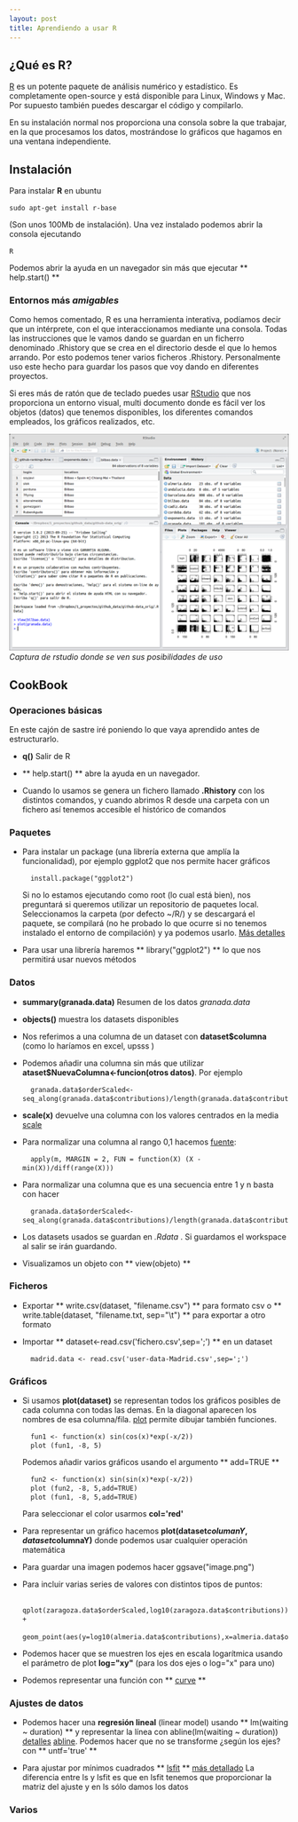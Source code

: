 ```yaml
---
layout: post
title: Aprendiendo a usar R
---
```


## ¿Qué es R?

[R](http://www.r-project.org/) es un potente paquete de análisis numérico y estadístico. Es completamente open-source y está disponible para Linux, Windows y Mac. Por supuesto también puedes descargar el código y compilarlo.

En su instalación normal nos proporciona una consola sobre la que trabajar, en la que procesamos los datos, mostrándose lo gráficos que hagamos en una ventana independiente.

## Instalación

Para instalar **R** en ubuntu

	sudo apt-get install r-base

(Son unos 100Mb de instalación).
Una vez instalado podemos abrir la consola ejecutando 

	R

Podemos abrir la ayuda en un navegador sin más que ejecutar ** help.start() **

### Entornos más _amigables_ 

Como hemos comentado, R es una herramienta interativa, podíamos decir que un intérprete, con el que interaccionamos mediante una consola. Todas las instrucciones que le vamos dando se guardan en un ficherro denominado .Rhistory que se crea en el directorio desde el que lo hemos arrando. Por esto podemos tener varios ficheros .Rhistory. Personalmente uso este hecho para guardar los pasos que voy dando en diferentes proyectos.

Si eres más de ratón que de teclado puedes usar [RStudio](www.rstudio.com) que nos proporciona un entorno visual, multi documento donde es fácil ver los objetos (datos) que tenemos disponibles, los diferentes comandos empleados, los gráficos realizados, etc.

![rstudio](https://raw.githubusercontent.com/javacasm/learningR/master/rstudio.png)
_Captura de rstudio donde se ven sus posibilidades de uso_


## CookBook

### Operaciones básicas

En este cajón de sastre iré poniendo lo que vaya aprendido antes de estructurarlo.

* **q()** Salir de R

* ** help.start() ** abre la ayuda en un navegador.

* Cuando lo usamos se genera un fichero llamado **.Rhistory** con los distintos comandos, y cuando abrimos R desde una carpeta con un fichero así tenemos accesible  el histórico de comandos

### Paquetes


* Para instalar un package (una librería externa que amplía la funcionalidad), por ejemplo ggplot2 que nos permite hacer gráficos

		install.package("ggplot2")

	Si no lo estamos ejecutando como root (lo cual está bien), nos preguntará si queremos utilizar un repositorio de paquetes local. Seleccionamos la carpeta (por defecto ~/R/) y se descargará el paquete, se compilará (no he probado lo que ocurre si no tenemos instalado el entorno de compilación) y ya podemos usarlo. [Más detalles](http://www.r-bloggers.com/installing-r-packages/)

* Para usar una librería haremos ** library("ggplot2") ** lo que nos permitirá usar nuevos métodos


### Datos

* **summary(granada.data)** Resumen de los datos _granada.data_

* **objects()**  muestra los datasets disponibles

* Nos referimos a una columna de un dataset con **dataset$columna** (como lo haríamos en excel, upsss )

* Podemos añadir una columna sin más que utilizar **ataset$NuevaColumna<-funcion(otros datos)**. Por ejemplo

	 	granada.data$orderScaled<-seq_along(granada.data$contributions)/length(granada.data$contributions)

* **scale(x)** devuelve una columna con los valores centrados en la media [scale](https://stat.ethz.ch/R-manual/R-patched/library/base/html/scale.html)

* Para normalizar una columna al rango 0,1 hacemos [fuente](http://stackoverflow.com/questions/15468866/scaling-a-numeric-matrix-in-r-with-values-0-to-1):

		apply(m, MARGIN = 2, FUN = function(X) (X - min(X))/diff(range(X)))

* Para normalizar una columna que es una secuencia entre 1 y n basta con hacer

		granada.data$orderScaled<-seq_along(granada.data$contributions)/length(granada.data$contributions)

* Los datasets usados se guardan en _.Rdata_ . Si guardamos el workspace al salir se irán guardando.

* Visualizamos un objeto con ** view(objeto) **


### Ficheros

* Exportar ** write.csv(dataset, "filename.csv") ** para formato csv o ** write.table(dataset, "filename.txt, sep="\t") ** para exportar a otro formato

* Importar ** dataset<-read.csv('fichero.csv',sep=';') ** en un dataset

		madrid.data <- read.csv('user-data-Madrid.csv',sep=';')


### Gráficos

* Si usamos **plot(dataset)** se representan todos los gráficos posibles de cada columna con todas las demas. En la diagonal aparecen los nombres de esa columna/fila. [plot](http://stat.ethz.ch/R-manual/R-devel/library/graphics/html/plot.html) permite dibujar también funciones.

		fun1 <- function(x) sin(cos(x)*exp(-x/2))
		plot (fun1, -8, 5)

	Podemos añadir varios gráficos usando el argumento ** add=TRUE **

		fun2 <- function(x) sin(sin(x)*exp(-x/2))
		plot (fun2, -8, 5,add=TRUE)
		plot (fun1, -8, 5,add=TRUE)

	Para seleccionar el color usarmos **col='red'**

* Para representar un gráfico hacemos **plot(dataset$columanY,dataset$columnaY)** donde podemos usar cualquier operación matemática

* Para guardar una imagen podemos hacer ggsave("image.png")

* Para incluir varias series de valores con distintos tipos de puntos: 

		qplot(zaragoza.data$orderScaled,log10(zaragoza.data$contributions)) + 
		geom_point(aes(y=log10(almeria.data$contributions),x=almeria.data$orderScaled,color='almeria.data$contributions'))  

* Podemos hacer que se muestren los ejes en escala logarítmica usando el parámetro de plot **log="xy"** (para los dos ejes o log="x" para uno)

* Podemos representar una función con ** [curve](http://astrostatistics.psu.edu/su07/R/html/graphics/html/curve.html) ** 

### Ajustes de datos

* Podemos hacer una **regresión lineal** (linear model) usando ** lm(waiting ~ duration) ** y representar la línea con abline(lm(waiting ~ duration)) [detalles](http://msenux.redwoods.edu/math/R/regression.php) [abline](https://stat.ethz.ch/R-manual/R-devel/library/graphics/html/abline.html). Podemos hacer que no se transforme ¿según los ejes? con ** untf='true' **

* Para ajustar por mínimos cuadrados ** [lsfit](https://stat.ethz.ch/R-manual/R-patched/library/stats/html/lsfit.html) ** [más detallado](http://sites.stat.psu.edu/~jls/stat511/lectures/lec10.pdf) 
La diferencia entre ls y lsfit es que en lsfit tenemos que proporcionar la matriz del ajuste y en ls sólo damos los datos


### Varios



